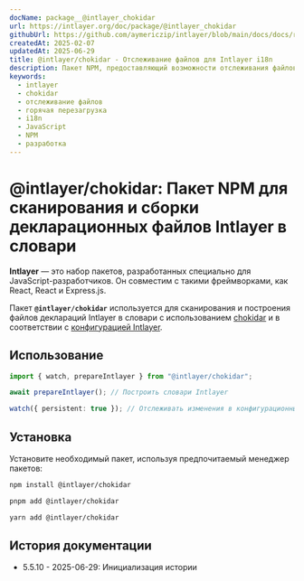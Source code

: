```yaml
---
docName: package__@intlayer_chokidar
url: https://intlayer.org/doc/package/@intlayer_chokidar
githubUrl: https://github.com/aymericzip/intlayer/blob/main/docs/docs/ru/packages/@intlayer/chokidar/index.md
createdAt: 2025-02-07
updatedAt: 2025-06-29
title: @intlayer/chokidar - Отслеживание файлов для Intlayer i18n
description: Пакет NPM, предоставляющий возможности отслеживания файлов для Intlayer, обеспечивая автоматическое обновление и горячую перезагрузку для контента интернационализации.
keywords:
  - intlayer
  - chokidar
  - отслеживание файлов
  - горячая перезагрузка
  - i18n
  - JavaScript
  - NPM
  - разработка
---
```


# @intlayer/chokidar: Пакет NPM для сканирования и сборки декларационных файлов Intlayer в словари

**Intlayer** — это набор пакетов, разработанных специально для JavaScript-разработчиков. Он совместим с такими фреймворками, как React, React и Express.js.

Пакет **`@intlayer/chokidar`** используется для сканирования и построения файлов деклараций Intlayer в словари с использованием [chokidar](https://github.com/paulmillr/chokidar) и в соответствии с [конфигурацией Intlayer](https://github.com/aymericzip/intlayer/blob/main/docs/docs/ru/configuration.md).

## Использование

```ts
import { watch, prepareIntlayer } from "@intlayer/chokidar";

await prepareIntlayer(); // Построить словари Intlayer

watch({ persistent: true }); // Отслеживать изменения в конфигурационных файлах
```

## Установка

Установите необходимый пакет, используя предпочитаемый менеджер пакетов:

```bash packageManager="npm"
npm install @intlayer/chokidar
```

```bash packageManager="pnpm"
pnpm add @intlayer/chokidar
```

```bash packageManager="yarn"
yarn add @intlayer/chokidar
```

## История документации

- 5.5.10 - 2025-06-29: Инициализация истории
